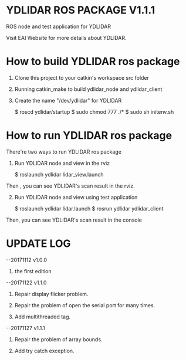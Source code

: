 YDLIDAR ROS PACKAGE V1.1.1
=====================================================================

ROS node and test application for YDLIDAR

Visit EAI Website for more details about YDLIDAR.

How to build YDLIDAR ros package
=====================================================================
1) Clone this project to your catkin's workspace src folder

2) Running catkin_make to build ydlidar_node and ydlidar_client

3) Create the name "/dev/ydlidar" for YDLIDAR

    $ roscd ydlidar/startup
    $ sudo chmod 777 ./*
    $ sudo sh initenv.sh

How to run YDLIDAR ros package
=====================================================================
There're two ways to run YDLIDAR ros package

1) Run YDLIDAR node and view in the rviz

    $ roslaunch ydlidar lidar_view.launch

Then , you can see YDLIDAR's scan result in the rviz.

2) Run YDLIDAR node and view using test application

    $ roslaunch ydlidar lidar.launch
    $ rosrun ydlidar ydlidar_client


Then, you can see YDLIDAR's scan result in the console


UPDATE LOG
=====================================================================
--20171112 v1.0.0 

1) the first edition

--20171122 v1.1.0 

1) Repair display flicker problem.

2) Repair the problem of open the serial port for many times.

3) Add multithreaded tag.

--20171127 v1.1.1 

1) Repair the problem of array bounds.

2) Add try catch exception.



